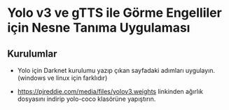 # Yolo v3 ve gTTS ile Görme Engelliler için Nesne Tanıma Uygulaması

## Kurulumlar
- Yolo için Darknet kurulumu yazıp çıkan sayfadaki adımları uygulayın. (windows ve linux için farklıdır)

- https://pjreddie.com/media/files/yolov3.weights linkinden ağırlık dosyasını indirip yolo-coco klasörüne yapıştırın.

